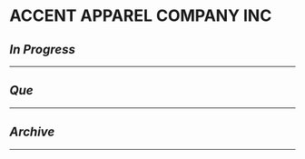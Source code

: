 # ACCENT APPAREL COMPANY INC

## *In Progress*

--------------------

## *Que*

-----------------------------------
## *Archive*

-----------------------------------
